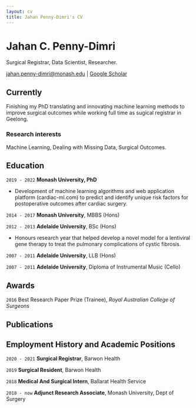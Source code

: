 ```yaml
---
layout: cv
title: Jahan Penny-Dimri's CV
---
```

# Jahan C. Penny-Dimri
Surgical Registrar, Data Scientist, Researcher.

<div id="webaddress">
<a href="mailto: jahan.penny-dimri@monash.edu">jahan.penny-dimri@monash.edu</a>
| <a href="https://scholar.google.co.uk/citations?user=gc6ZX9MAAAAJ&hl=en&oi=ao">Google Scholar</a>
</div>


## Currently

Finishing my PhD translating and innovating machine learning methods to improve surgical outcomes while working full time as sugical registrar in Geelong.

### Research interests

Machine Learning, Dealing with Missing Data, Surgical Outcomes.

## Education

`2019 - 2022`
__Monash University, PhD__

- Development of machine learning algorithms and web application platform (cardiac-ml.com) to predict and identify unique risk factors for postoperative outcomes after cardiac surgery.

`2014 - 2017`
__Monash University__, MBBS (Hons)


`2012 - 2013`
__Adelaide University__, BSc (Hons)

- Honours research year that helped develop a novel model for a lentiviral gene therapy to treat the pulmonary complications of cystic fibrosis.

`2007 - 2011`
__Adelaide University__, LLB (Hons)


`2007 - 2011`
__Adelaide University__, Diploma of Instrumental Music (Cello)


## Awards

`2016`
Best Research Paper Prize (Trainee), *Royal Australian College of Surgeons*


## Publications

<!-- A list is also available [online](http://scholar.google.co.uk/citations?user=LTOTl0YAAAAJ) -->

## Employment History and Academic Positions

`2020 - 2021`
__Surgical Registrar__, Barwon Health

`2019`
__Surgical Resident__, Barwon Health

`2018`
__Medical And Surgical Intern__, Ballarat Health Service

`2018 - now`
__Adjunct Research Associate__, Monash University, Dept of Surgery


<!-- ### Footer

Last updated: Dec 2021 -->


